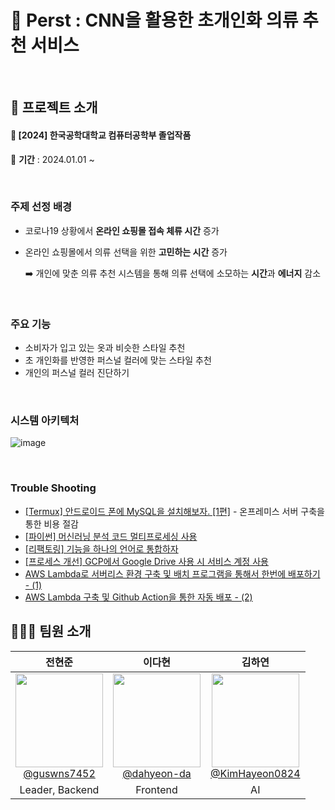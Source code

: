 # 👕 Perst : CNN을 활용한 초개인화 의류 추천 서비스

<br>

## 📜 프로젝트 소개
#### 🏫 [2024] 한국공학대학교 컴퓨터공학부 졸업작품 
📅 **기간** : 2024.01.01 ~ 

<br>

### **주제 선정 배경**
- 코로나19 상황에서 **온라인 쇼핑몰 접속 체류 시간** 증가
- 온라인 쇼핑몰에서 의류 선택을 위한 **고민하는 시간** 증가 <br>

  ➡️ 개인에 맞춘 의류 추천 시스템을 통해 의류 선택에 소모하는 **시간**과 **에너지** 감소

<br>

### **주요 기능**
- 소비자가 입고 있는 옷과 비슷한 스타일 추천
- 초 개인화를 반영한 퍼스널 컬러에 맞는 스타일 추천
- 개인의 퍼스널 컬러 진단하기

<br>

### 시스템 아키텍처
![image](https://github.com/guswns7452/Perst/assets/31847789/31db1ac0-e803-49e9-9795-56bacae0996c)

<br>

### Trouble Shooting
- [[Termux] 안드로이드 폰에 MySQL을 설치해보자. [1편]](https://velog.io/@guswns7451/Termux-%EC%95%88%EB%93%9C%EB%A1%9C%EC%9D%B4%EB%93%9C-%ED%8F%B0%EC%97%90-%EB%82%B4-%EC%84%9C%EB%B2%84%EB%A5%BC-%EA%B5%AC%EC%B6%95%ED%95%B4%EB%B3%B4%EC%9E%90) - 온프레미스 서버 구축을 통한 비용 절감
- [[파이썬] 머신러닝 분석 코드 멀티프로세싱 사용](https://velog.io/@guswns7451/%ED%8C%8C%EC%9D%B4%EC%8D%AC-%EB%A9%80%ED%8B%B0%ED%94%84%EB%A1%9C%EC%84%B8%EC%8B%B1-%EC%82%AC%EC%9A%A9#%EB%B3%91%EB%A0%AC-%ED%94%84%EB%A1%9C%EA%B7%B8%EB%9E%98%EB%B0%8D)
- [[리팩토링] 기능을 하나의 언어로 통합하자](https://velog.io/@guswns7451/%EB%A6%AC%ED%8C%A9%ED%86%A0%EB%A7%81-%EA%B8%B0%EB%8A%A5%EC%9D%84-%ED%95%98%EB%82%98%EC%9D%98-%EC%96%B8%EC%96%B4%EB%A1%9C-%ED%86%B5%ED%95%A9%ED%95%98%EC%9E%90)
- [[프로세스 개선] GCP에서 Google Drive 사용 시 서비스 계정 사용](https://velog.io/@guswns7451/%ED%94%84%EB%A1%9C%EC%84%B8%EC%8A%A4-%EA%B0%9C%EC%84%A0-GCP%EC%97%90%EC%84%9C-Google-Drive-%EC%82%AC%EC%9A%A9-%EC%8B%9C-%ED%86%A0%ED%81%B0-%EC%82%AC%EC%9A%A9-%EB%B0%A9%EC%8B%9D-%EB%B3%80%EA%B2%BD)
- [AWS Lambda로 서버리스 환경 구축 및 배치 프로그램을 통해서 한번에 배포하기 - (1)](https://velog.io/@guswns7451/AWS-Lambda%EB%A1%9C-%EC%84%9C%EB%B2%84%EB%A6%AC%EC%8A%A4-%ED%99%98%EA%B2%BD-%EA%B5%AC%EC%B6%95-%EB%B0%8F-GitHub-Action%EC%9D%84-%EC%9D%B4%EC%9A%A9%ED%95%9C-%EB%B0%B0%ED%8F%AC-%EC%9E%90%EB%8F%99%ED%99%94-%ED%94%84%EB%A1%9C%EC%84%B8%EC%8A%A4-%EA%B5%AC%EC%B6%95%ED%95%98%EA%B8%B0-1)
- [AWS Lambda 구축 및 Github Action을 통한 자동 배포 - (2)](https://velog.io/@guswns7451/AWS-Lambda-%EA%B5%AC%EC%B6%95-%EB%B0%8F-Github-Action%EC%9D%84-%ED%86%B5%ED%95%9C-%EC%9E%90%EB%8F%99-%EB%B0%B0%ED%8F%AC-2)

## 🙋🏻‍♀️ 팀원 소개

| **전현준** | **이다현** | **김하연** | 
| :------: | :------: | :------: |
| [<img width="140px" src="https://avatars.githubusercontent.com/u/31847789?v=4" height=150 width=150> <br/> @guswns7452](https://github.com/guswns7452) | [<img width="140px" src="https://avatars.githubusercontent.com/u/68106298?v=4" height=150 width=150> <br/> @dahyeon-da](https://github.com/dahyeon-da) | [<img width="140px" src="https://avatars.githubusercontent.com/u/156054899?v=4" height=150 width=150> <br/> @KimHayeon0824](https://github.com/KimHayeon0824) |
| Leader, Backend | Frontend | AI | 
